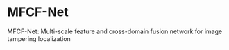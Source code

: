 # MFCF-Net
MFCF-Net: Multi-scale feature and cross-domain fusion  network for image tampering localization

